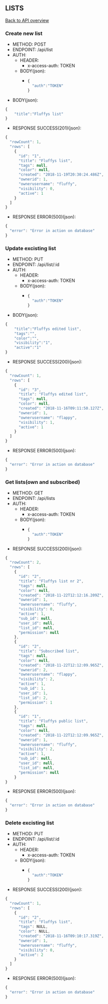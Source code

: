 ## LISTS

[Back to API overview](./api.md)

### Create new list

* METHOD: POST
* ENDPOINT: /api/list
* AUTH:
	* HEADER:
        * x-access-auth: TOKEN
    * BODY(json):
        * ```javascript
          {
	        "auth":"TOKEN"
          }
          ```
* BODY(json):

```javascript
{
	"title":"Fluffys list"
}
```

* RESPONSE SUCCESS(201)(json):

```javascript
{
  "rowCount": 1,
  "rows": [
    {
      "id": "1",
      "title": "Fluffys list",
      "tags": null,
      "color": null,
      "created": "2018-11-19T20:30:24.486Z",
      "ownerid": 1,
      "ownerusername": "fluffy",
      "visibility": 0,
      "active": 1
    }
  ]
}
```

* RESPONSE ERROR(500)(json):
```javascript
{
  "error": "Error in action on database"
}
```

### Update excisting list

* METHOD: PUT
* ENDPOINT: /api/list/:id
* AUTH:
	* HEADER:
        * x-access-auth: TOKEN
    * BODY(json):
        * ```javascript
          {
	        "auth":"TOKEN"
          }
          ```
* BODY(json):

```javascript
{
	"title":"Fluffys edited list",
	"tags":"",
	"color":"",
	"visibility":"1",
	"active":"1"
}
```

* RESPONSE SUCCESS(200)(json):

```javascript
{
  "rowCount": 1,
  "rows": [
    {
      "id": "3",
      "title": "Fluffys edited list",
      "tags": null,
      "color": null,
      "created": "2018-11-16T09:11:50.127Z",
      "ownerid": 1,
      "ownerusername": "flappy",
      "visibility": 1,
      "active": 1
    }
  ]
}
```

* RESPONSE ERROR(500)(json):
```javascript
{
  "error": "Error in action on database"
}
```

### Get lists(own and subscribed)

* METHOD: GET
* ENDPOINT: /api/lists
* AUTH:
	* HEADER:
        * x-access-auth: TOKEN
    * BODY(json):
        * ```javascript
          {
	        "auth":"TOKEN"
          }
          ```
* RESPONSE SUCCESS(200)(json):

```javascript
{
  "rowCount": 2,
  "rows": [
    {
      "id": "2",
      "title": "Fluffys list nr 2",
      "tags": null,
      "color": null,
      "created": "2018-11-22T12:12:16.209Z",
      "ownerid": 1,
      "ownerusername": "fluffy",
      "visibility": 0,
      "active": 1,
      "sub_id": null,
      "user_id": null,
      "list_id": null,
      "permission": null
    },
    {
      "id": "2",
      "title": "Subscribed list",
      "tags": null,
      "color": null,
      "created": "2018-11-22T12:12:09.965Z",
      "ownerid": 2,
      "ownerusername": "flappy",
      "visibility": 2,
      "active": 1,
      "sub_id": 1,
      "user_id": 1,
      "list_id": 2,
      "permission": 1
    },
    {
      "id": "1",
      "title": "Fluffys public list",
      "tags": null,
      "color": null,
      "created": "2018-11-22T12:12:09.965Z",
      "ownerid": 1,
      "ownerusername": "fluffy",
      "visibility": 2,
      "active": 1,
      "sub_id": null,
      "user_id": null,
      "list_id": null,
      "permission": null
    }
}
```

* RESPONSE ERROR(500)(json):
```javascript
{
  "error": "Error in action on database"
}
```

### Delete excisting list

* METHOD: PUT
* ENDPOINT: /api/list/:id
* AUTH:
	* HEADER:
        * x-access-auth: TOKEN
    * BODY(json):
        * ```javascript
          {
	        "auth":"TOKEN"
          }
          ```
* RESPONSE SUCCESS(200)(json):

```javascript
{
  "rowCount": 1,
  "rows": [
    {
      "id": "2",
      "title": "Fluffys list",
      "tags": NULL,
      "color": NULL,
      "created": "2018-11-16T09:10:17.319Z",
      "ownerid": 1,
      "ownerusername": "fluffy",
      "visibility": 0,
      "active": 2
    }
  ]
}
```

* RESPONSE ERROR(500)(json):
```javascript
{
  "error": "Error in action on database"
}
```